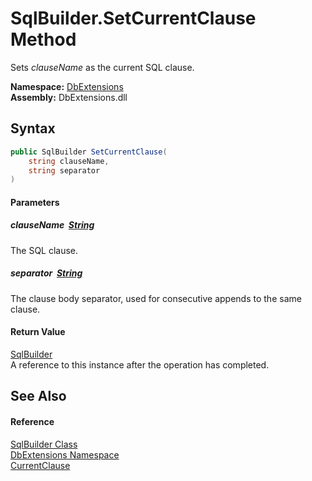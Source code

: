SqlBuilder.SetCurrentClause Method
==================================
Sets *clauseName* as the current SQL clause.
  
**Namespace:** [DbExtensions][1]  
**Assembly:** DbExtensions.dll

Syntax
------

```csharp
public SqlBuilder SetCurrentClause(
	string clauseName,
	string separator
)
```

#### Parameters

##### *clauseName*  [String][2]
The SQL clause.

##### *separator*  [String][2]
The clause body separator, used for consecutive appends to the same clause.

#### Return Value
[SqlBuilder][3]  
A reference to this instance after the operation has completed.

See Also
--------

#### Reference
[SqlBuilder Class][3]  
[DbExtensions Namespace][1]  
[CurrentClause][4]  

[1]: ../README.md
[2]: https://learn.microsoft.com/dotnet/api/system.string
[3]: README.md
[4]: CurrentClause.md